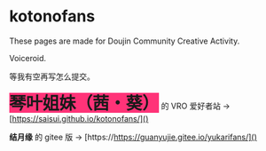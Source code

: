 # kotonofans

These pages are made for Doujin Community Creative Activity.

Voiceroid.

等我有空再写怎么提交。

<span style="background: rgb(255,51,120);font-size: 30px;bold;font-weight:bold">琴叶姐妹（茜・葵）</span>
的 VRO 爱好者站 -> [https://saisui.github.io/kotonofans/]()

**结月缘** 的 gitee 版 -> [https://https://guanyujie.gitee.io/yukarifans/]()
